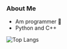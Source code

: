 ### About Me
- Am programmer 🧌
- Python and C++


![Top Langs](https://github-readme-stats.vercel.app/api/top-langs/?username=shaunikm&layout=compact&theme=algolia)
